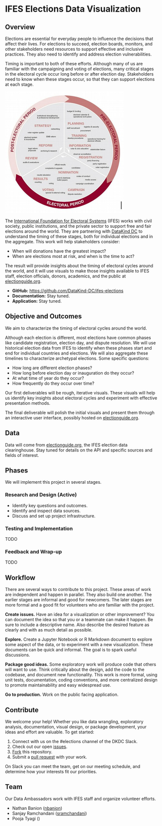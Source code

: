 # IFES Elections Data Visualization


## Overview

Elections are essential for everyday people to influence the decisions that
affect their lives. For elections to succeed, election boards, monitors, and
other stakeholders need resources to support effective and inclusive practices.
They also need to identify and address election vulnerabilities.

Timing is important to both of these efforts. Although many of us are familiar
with the campaigning and voting of elections, many critical stages in the
electoral cycle occur long before or after election day. Stakeholders need to
know when these stages occur, so that they can support elections at each stage.

![UN Electoral Cycle Diagram](images/electoral_cycle.jpg)

The [International Foundation for Electoral Systems](https://www.ifes.org/)
(IFES) works with civil society, public institutions, and the private sector to
support free and fair elections around the world. They are partnering with
[DataKind DC](https://www.datakind.org/chapters/datakind-dc) to understand the
timing of these stages, both for individual elections and in the aggregate. This
work will help stakeholders consider:

- When will donations have the greatest impact?
- When are elections most at risk, and when is the time to act?

The result will provide insights about the timing of electoral cycles around the
world, and it will use visuals to make those insights available to IFES staff,
election officials, donors, academics, and the public at
[electionguide.org](https://www.electionguide.org/).

- **GitHub:** https://github.com/DataKind-DC/ifes-elections
- **Documentation:** Stay tuned.
- **Application:** Stay tuned.


## Objective and Outcomes

We aim to characterize the timing of electoral cycles around the world.

Although each election is different, most elections have common phases like
candidate registration, election day, and dispute resolution. We will use
historical election data from IFES to identify when these phases start and end
for individual countries and elections. We will also aggregate these timelines
to characterize archetypal elections. Some specific questions:

- How long are different election phases?
- How long before election day or inauguration do they occur?
- At what time of year do they occur?
- How frequently do they occur over time?

Our first deliverables will be rough, iterative visuals. These visuals will help
us identify key insights about electoral cycles and experiment with effective
presentation methods.

The final deliverable will polish the initial visuals and present them through
an interactive user interface, possibly hosted on
[electionguide.org](https://www.electionguide.org/).


## Data

Data will come from [electionguide.org](https://www.electionguide.org/), the
IFES election data clearinghouse. Stay tuned for details on the API and
specific sources and fields of interest.


## Phases

We will implement this project in several stages.

### Research and Design (Active)

- Identify key questions and outcomes.
- Identify and inspect data sources.
- Discuss and set up project infrastructure.

### Testing and Implementation
TODO

### Feedback and Wrap-up
TODO


## Workflow

There are several ways to contribute to this project. These areas of work are
independent and happen in parallel. They also build one another. The earlier
stages are informal and good for newcomers. The later stages are more formal
and a good fit for volunteers who are familiar with the project.

**Create issues.** Have an idea for a visualization or other improvement? You
can document the idea so that you or a teammate can make it happen. Be sure to
include a descriptive name. Also describe the desired feature as clearly and
with as much detail as possible.

**Explore.** Create a Jupyter Notebook or R Markdown document to explore some
aspect of the data, or to experiment with a new visualization. These documents
can be quick and informal. The goal is to spark useful discussions.

**Package good ideas.** Some exploratory work will produce code that others will
want to use. Think critically about the design, add the code to the codebase,
and document new functionality. This work is more formal, using unit tests,
documentation, coding conventions, and more centralized design to promote
maintainability and easy widespread use.

**Go to production.** Work on the public facing application.


## Contribute

We welcome your help! Whether you like data wrangling, exploratory analysis,
documentation, visual design, or package development, your ideas and effort are
valuable. To get started:

1. Connect with us on the #elections channel of the DKDC Slack.
2. Check out our open [issues](https://github.com/DataKind-DC/ifes-elections/issues).
3. [Fork](https://docs.github.com/en/free-pro-team@latest/github/getting-started-with-github/fork-a-repo) this repository.
4. Submit a [pull request](https://docs.github.com/en/free-pro-team@latest/github/collaborating-with-issues-and-pull-requests/creating-a-pull-request) with your work.

On Slack you can meet the team, get on our meeting schedule, and determine how
your interests fit our priorities.


## Team

Our Data Ambassadors work with IFES staff and organize volunteer efforts.

- Nathan Banion ([nbanion](https://github.com/nbanion))
- Sanjay Ramchandani ([sramchandani](https://github.com/sramchandani))
- Pooja Tyagi ()
